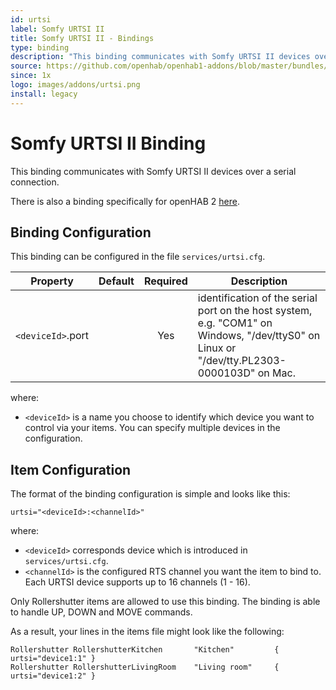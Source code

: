 ```yaml
---
id: urtsi
label: Somfy URTSI II
title: Somfy URTSI II - Bindings
type: binding
description: "This binding communicates with Somfy URTSI II devices over a serial connection."
source: https://github.com/openhab/openhab1-addons/blob/master/bundles/binding/org.openhab.binding.urtsi/README.md
since: 1x
logo: images/addons/urtsi.png
install: legacy
---
```


<!-- Attention authors: Do not edit directly. Please add your changes to the appropriate source repository -->


# Somfy URTSI II Binding

<AddonLogo/>

This binding communicates with Somfy URTSI II devices over a serial connection.

There is also a binding specifically for openHAB 2 [here](http://docs.openhab.org/addons/bindings/urtsi/readme.html).

## Binding Configuration

This binding can be configured in the file `services/urtsi.cfg`.

| Property | Default | Required | Description |
|----------|---------|:--------:|-------------|
| `<deviceId>`.port | | Yes    | identification of the serial port on the host system, e.g. "COM1" on Windows, "/dev/ttyS0" on Linux or "/dev/tty.PL2303-0000103D" on Mac. |

where:

* `<deviceId>` is a name you choose to identify which device you want to control via your items.  You can specify multiple devices in the configuration.

## Item Configuration

The format of the binding configuration is simple and looks like this:

```
urtsi="<deviceId>:<channelId>"
```

where:

* `<deviceId>` corresponds device which is introduced in `services/urtsi.cfg`.
* `<channelId>` is the configured RTS channel you want the item to bind to. Each URTSI device supports up to 16 channels (1 - 16).

Only Rollershutter items are allowed to use this binding. The binding is able to handle UP, DOWN and MOVE commands.

As a result, your lines in the items file might look like the following:

```
Rollershutter RollershutterKitchen       "Kitchen"         { urtsi="device1:1" }
Rollershutter RollershutterLivingRoom    "Living room"     { urtsi="device1:2" }
```

<DocPreviousVersions/>
<EditPageLink/>
